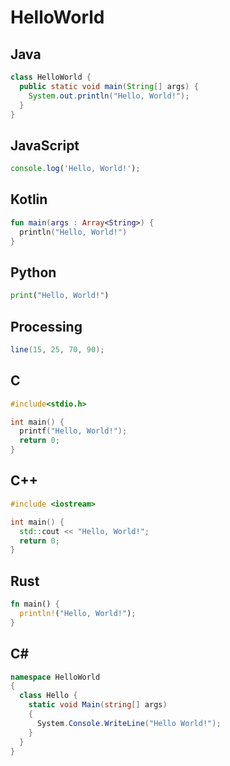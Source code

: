 # HelloWorld

## Java

```java
class HelloWorld {
  public static void main(String[] args) {
    System.out.println("Hello, World!"); 
  }
}
```

## JavaScript

```js
console.log('Hello, World!');
```

## Kotlin

```kotlin
fun main(args : Array<String>) {
  println("Hello, World!")
}
```

## Python

```python
print("Hello, World!")
```

## Processing

```java
line(15, 25, 70, 90);
```

## C

```c
#include<stdio.h>

int main() {
  printf("Hello, World!");
  return 0;
}
```

## C++

```cpp
#include <iostream>

int main() {
  std::cout << "Hello, World!";
  return 0;
}
```

## Rust

```rust
fn main() {
  println!("Hello, World!");
}
```

## C#

```c#
namespace HelloWorld
{
  class Hello {         
    static void Main(string[] args)
    {
      System.Console.WriteLine("Hello World!");
    }
  }
}
```
